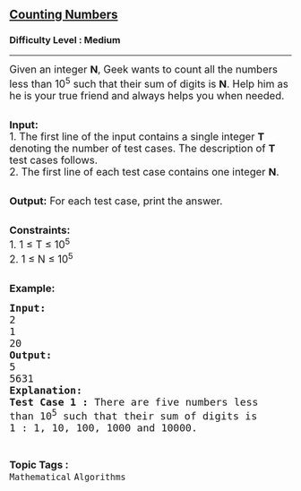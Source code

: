 <h2><a href="https://www.geeksforgeeks.org/batch/competitive-programming/track/cp-basic-problem-practice/problem/counting-numbers">Counting Numbers</a></h2><h3>Difficulty Level : Medium</h3><hr><div class="problems_problem_content__Xm_eO"><p><span style="font-size:18px">Given an integer <strong>N</strong>, Geek wants to count all the numbers less than 10<sup>5</sup> such that their sum of digits is <strong>N</strong>. Help him as he is your true friend and always helps you when needed.</span><br>
&nbsp;</p>

<p><span style="font-size:18px"><strong>Input:</strong><br>
1.&nbsp;The first line of the input contains a single integer<em> </em> <strong>T</strong> denoting the number of test cases. The description of&nbsp;<strong>T</strong> test cases follows.<br>
2.&nbsp;The first line of each test case contains one&nbsp;integer&nbsp;<strong>N</strong>.</span><br>
&nbsp;</p>

<p><span style="font-size:18px"><strong>Output:</strong> For each test case, print the answer.</span><br>
&nbsp;</p>

<p><span style="font-size:18px"><strong>Constraints:</strong><br>
1. 1 ≤ T ≤ 10<sup>5</sup><br>
2. 1&nbsp;≤ N&nbsp;≤ 10<sup>5</sup></span><br>
&nbsp;</p>

<p><span style="font-size:18px"><strong>Example:</strong></span></p>

<pre><span style="font-size:18px"><strong>Input:</strong>
2
1
20
<strong>Output:</strong>
5
5631
<strong>Explanation:</strong>
<strong>Test Case 1 :</strong> There are five numbers less 
than 10<sup>5</sup> such that their sum of digits is 
1 : 1, 10, 100, 1000 and 10000.</span></pre>
</div><br><p><span style=font-size:18px><strong>Topic Tags : </strong><br><code>Mathematical</code>&nbsp;<code>Algorithms</code>&nbsp;